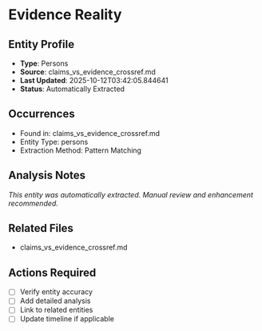 # Evidence Reality

## Entity Profile
- **Type**: Persons
- **Source**: claims_vs_evidence_crossref.md
- **Last Updated**: 2025-10-12T03:42:05.844641
- **Status**: Automatically Extracted

## Occurrences
- Found in: claims_vs_evidence_crossref.md
- Entity Type: persons
- Extraction Method: Pattern Matching

## Analysis Notes
*This entity was automatically extracted. Manual review and enhancement recommended.*

## Related Files
- claims_vs_evidence_crossref.md

## Actions Required
- [ ] Verify entity accuracy
- [ ] Add detailed analysis
- [ ] Link to related entities
- [ ] Update timeline if applicable
